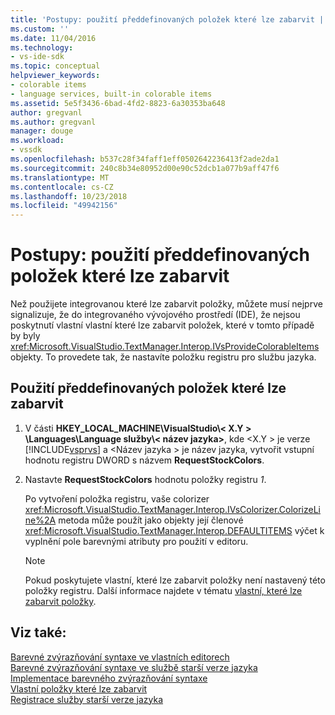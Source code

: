 ```yaml
---
title: 'Postupy: použití předdefinovaných položek které lze zabarvit | Dokumentace Microsoftu'
ms.custom: ''
ms.date: 11/04/2016
ms.technology:
- vs-ide-sdk
ms.topic: conceptual
helpviewer_keywords:
- colorable items
- language services, built-in colorable items
ms.assetid: 5e5f3436-6bad-4fd2-8823-6a30353ba648
author: gregvanl
ms.author: gregvanl
manager: douge
ms.workload:
- vssdk
ms.openlocfilehash: b537c28f34faff1eff0502642236413f2ade2da1
ms.sourcegitcommit: 240c8b34e80952d00e90c52dcb1a077b9aff47f6
ms.translationtype: MT
ms.contentlocale: cs-CZ
ms.lasthandoff: 10/23/2018
ms.locfileid: "49942156"
---
```

# <a name="how-to-use-built-in-colorable-items"></a>Postupy: použití předdefinovaných položek které lze zabarvit
Než použijete integrovanou které lze zabarvit položky, můžete musí nejprve signalizuje, že do integrovaného vývojového prostředí (IDE), že nejsou poskytnutí vlastní vlastní které lze zabarvit položek, které v tomto případě by byly <xref:Microsoft.VisualStudio.TextManager.Interop.IVsProvideColorableItems> objekty. To provedete tak, že nastavíte položku registru pro službu jazyka.  
  
## <a name="to-use-built-in-colorable-items"></a>Použití předdefinovaných položek které lze zabarvit  
  
1. V části **HKEY_LOCAL_MACHINE\VisualStudio\\< X.Y > \Languages\Language služby\\< název jazyka\>**, kde \<X.Y > je verze [!INCLUDE[vsprvs](../../code-quality/includes/vsprvs_md.md)] a \<Název jazyka > je název jazyka, vytvořit vstupní hodnotu registru DWORD s názvem **RequestStockColors**.  
  
2. Nastavte **RequestStockColors** hodnotu položky registru *1*.  
  
    Po vytvoření položka registru, vaše colorizer <xref:Microsoft.VisualStudio.TextManager.Interop.IVsColorizer.ColorizeLine%2A> metoda může použít jako objekty její členové <xref:Microsoft.VisualStudio.TextManager.Interop.DEFAULTITEMS> výčet k vyplnění pole barevnými atributy pro použití v editoru.  
  
   > [!NOTE]
   >  Pokud poskytujete vlastní, které lze zabarvit položky není nastavený této položky registru. Další informace najdete v tématu [vlastní, které lze zabarvit položky](../../extensibility/internals/custom-colorable-items.md).  
  
## <a name="see-also"></a>Viz také:  
 [Barevné zvýrazňování syntaxe ve vlastních editorech](../../extensibility/syntax-coloring-in-custom-editors.md)   
 [Barevné zvýrazňování syntaxe ve službě starší verze jazyka](../../extensibility/internals/syntax-coloring-in-a-legacy-language-service.md)   
 [Implementace barevného zvýrazňování syntaxe](../../extensibility/internals/implementing-syntax-coloring.md)   
 [Vlastní položky které lze zabarvit](../../extensibility/internals/custom-colorable-items.md)   
 [Registrace služby starší verze jazyka](../../extensibility/internals/registering-a-legacy-language-service2.md)